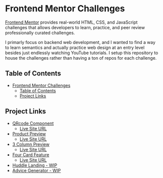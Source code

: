 # Frontend Mentor Challenges
[Frontend Mentor](frontendmentor.io) provides real-world HTML, CSS, and JavaScript challenges that allows developers to learn, practice, and peer review professionally curated challenges.

I primarly focus on backend web development, and I wanted to find a way to learn semantics and actually practice web design at an entry level besides just endlessly watching YouTube tutorials. I setup this repository to house the challenges rather than having a ton of repos for each challenge.

## Table of Contents
- [Frontend Mentor Challenges](#frontend-mentor-challenges)
  - [Table of Contents](#table-of-contents)
  - [Project Links](#project-links)

## Project Links
- [QRcode Component](./qrcode-component)
  - [Live Site URL](https://imjustamygdala.github.io/FrontendMentorChallenges/qrcode-component)
- [Product Preview](./product-preview)
  - [Live Site URL](https://imjustamygdala.github.io/FrontendMentorChallenges/product-preivew)
- [3 Column Preview](./3-column-preview)
  - [Live Site URL](https://imjustamygdala.github.io/FrontendMentorChallenges/3-column-preview)
- [Four Card Feature](./four-card-feature)
  - [Live Site URL](https://imjustamygdala.github.io/FrontendMentorChallenges/four-card-feature)
- [Huddle Landing - WIP](./huddle-landing)
- [Advice Generator - WIP](./advice-generator)